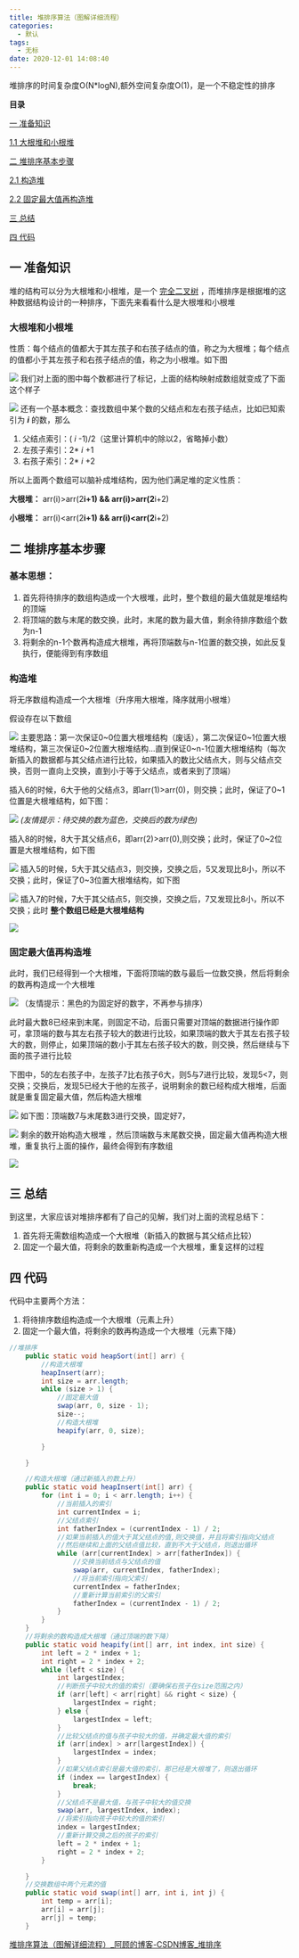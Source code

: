```yaml
---
title: 堆排序算法（图解详细流程）
categories:
  - 默认
tags:
  - 无标
date: 2020-12-01 14:08:40
---
```

堆排序的时间复杂度O(N*logN),额外空间复杂度O(1)，是一个不稳定性的排序

**目录**

[一 准备知识](https://blog.csdn.net/u010452388/article/details/81283998#%E4%B8%80%20%E5%87%86%E5%A4%87%E7%9F%A5%E8%AF%86)

[1.1  大根堆和小根堆](https://blog.csdn.net/u010452388/article/details/81283998#1.1%C2%A0%20%E5%A4%A7%E6%A0%B9%E5%A0%86%E5%92%8C%E5%B0%8F%E6%A0%B9%E5%A0%86)

[二 堆排序基本步骤](https://blog.csdn.net/u010452388/article/details/81283998#%E4%BA%8C%20%E5%A0%86%E6%8E%92%E5%BA%8F%E5%9F%BA%E6%9C%AC%E6%AD%A5%E9%AA%A4)

[2.1 构造堆](https://blog.csdn.net/u010452388/article/details/81283998#2.1%20%E6%9E%84%E9%80%A0%E5%A0%86)

[2.2 固定最大值再构造堆](https://blog.csdn.net/u010452388/article/details/81283998#2.2%C2%A0%E5%9B%BA%E5%AE%9A%E6%9C%80%E5%A4%A7%E5%80%BC%E5%86%8D%E6%9E%84%E9%80%A0%E5%A0%86)

[三 总结](https://blog.csdn.net/u010452388/article/details/81283998#%E4%B8%89%20%E6%80%BB%E7%BB%93)

[四 代码](https://blog.csdn.net/u010452388/article/details/81283998#%E5%9B%9B%C2%A0%E4%BB%A3%E7%A0%81)

## 一 准备知识

堆的结构可以分为大根堆和小根堆，是一个 [完全二叉树](https://baike.baidu.com/item/%E5%AE%8C%E5%85%A8%E4%BA%8C%E5%8F%89%E6%A0%91/7773232?fr=aladdin) ，而堆排序是根据堆的这种数据结构设计的一种排序，下面先来看看什么是大根堆和小根堆

### 大根堆和小根堆

性质：每个结点的值都大于其左孩子和右孩子结点的值，称之为大根堆；每个结点的值都小于其左孩子和右孩子结点的值，称之为小根堆。如下图

![](assets/20180801211245720.jpeg)
我们对上面的图中每个数都进行了标记，上面的结构映射成数组就变成了下面这个样子

![](assets/20180801213938728.jpeg)
还有一个基本概念：查找数组中某个数的父结点和左右孩子结点，比如已知索引为 **_i_** 的数，那么

1. 父结点索引：( _i_ -1)/2（这里计算机中的除以2，省略掉小数）
2. 左孩子索引：2* _i_ +1
3. 右孩子索引：2* _i_ +2

所以上面两个数组可以脑补成堆结构，因为他们满足堆的定义性质：

**大根堆：** arr(i)>arr(2**i+1) && arr(i)>arr(2**i+2)

**小根堆：** arr(i)<arr(2**i+1) && arr(i)<arr(2**i+2)


## 二 堆排序基本步骤

### 基本思想：

1. 首先将待排序的数组构造成一个大根堆，此时，整个数组的最大值就是堆结构的顶端
2. 将顶端的数与末尾的数交换，此时，末尾的数为最大值，剩余待排序数组个数为n-1
3. 将剩余的n-1个数再构造成大根堆，再将顶端数与n-1位置的数交换，如此反复执行，便能得到有序数组

### 构造堆

将无序数组构造成一个大根堆（升序用大根堆，降序就用小根堆）

假设存在以下数组

![](assets/20180801223317483.jpeg)
主要思路：第一次保证0~0位置大根堆结构（废话），第二次保证0~1位置大根堆结构，第三次保证0~2位置大根堆结构...直到保证0~n-1位置大根堆结构（每次新插入的数据都与其父结点进行比较，如果插入的数比父结点大，则与父结点交换，否则一直向上交换，直到小于等于父结点，或者来到了顶端）

插入6的时候，6大于他的父结点3，即arr(1)>arr(0)，则交换；此时，保证了0~1位置是大根堆结构，如下图：

![](assets/20180801230208709.jpeg)
                 _(友情提示：待交换的数为蓝色，交换后的数为绿色)_

插入8的时候，8大于其父结点6，即arr(2)>arr(0),则交换；此时，保证了0~2位置是大根堆结构，如下图

![](assets/20180801230101207.jpeg)
插入5的时候，5大于其父结点3，则交换，交换之后，5又发现比8小，所以不交换；此时，保证了0~3位置大根堆结构，如下图

![](assets/20180801231139446.jpeg)
插入7的时候，7大于其父结点5，则交换，交换之后，7又发现比8小，所以不交换；此时 **整个数组已经是大根堆结构**  

![](assets/20180801231815212.jpeg)

### 固定最大值再构造堆

此时，我们已经得到一个大根堆，下面将顶端的数与最后一位数交换，然后将剩余的数再构造成一个大根堆

![](assets/20180802134614132.jpeg)
（友情提示：黑色的为固定好的数字，不再参与排序）

此时最大数8已经来到末尾，则固定不动，后面只需要对顶端的数据进行操作即可，拿顶端的数与其左右孩子较大的数进行比较，如果顶端的数大于其左右孩子较大的数，则停止，如果顶端的数小于其左右孩子较大的数，则交换，然后继续与下面的孩子进行比较

下图中，5的左右孩子中，左孩子7比右孩子6大，则5与7进行比较，发现5<7，则交换；交换后，发现5已经大于他的左孩子，说明剩余的数已经构成大根堆，后面就是重复固定最大值，然后构造大根堆

![](assets/20180802140239955.jpeg)
如下图：顶端数7与末尾数3进行交换，固定好7，

![](assets/20180802140857754.jpeg)
剩余的数开始构造大根堆 ，然后顶端数与末尾数交换，固定最大值再构造大根堆，重复执行上面的操作，最终会得到有序数组

![](assets/20180802141542496.jpeg)

## 三 总结

到这里，大家应该对堆排序都有了自己的见解，我们对上面的流程总结下：

1. 首先将无需数组构造成一个大根堆（新插入的数据与其父结点比较）
2. 固定一个最大值，将剩余的数重新构造成一个大根堆，重复这样的过程

## 四 代码

代码中主要两个方法：

1. 将待排序数组构造成一个大根堆（元素上升）
2. 固定一个最大值，将剩余的数再构造成一个大根堆（元素下降）

```java
//堆排序
    public static void heapSort(int[] arr) {
        //构造大根堆
        heapInsert(arr);
        int size = arr.length;
        while (size > 1) {
            //固定最大值
            swap(arr, 0, size - 1);
            size--;
            //构造大根堆
            heapify(arr, 0, size);

        }

    }

    //构造大根堆（通过新插入的数上升）
    public static void heapInsert(int[] arr) {
        for (int i = 0; i < arr.length; i++) {
            //当前插入的索引
            int currentIndex = i;
            //父结点索引
            int fatherIndex = (currentIndex - 1) / 2;
            //如果当前插入的值大于其父结点的值,则交换值，并且将索引指向父结点
            //然后继续和上面的父结点值比较，直到不大于父结点，则退出循环
            while (arr[currentIndex] > arr[fatherIndex]) {
                //交换当前结点与父结点的值
                swap(arr, currentIndex, fatherIndex);
                //将当前索引指向父索引
                currentIndex = fatherIndex;
                //重新计算当前索引的父索引
                fatherIndex = (currentIndex - 1) / 2;
            }
        }
    }
    //将剩余的数构造成大根堆（通过顶端的数下降）
    public static void heapify(int[] arr, int index, int size) {
        int left = 2 * index + 1;
        int right = 2 * index + 2;
        while (left < size) {
            int largestIndex;
            //判断孩子中较大的值的索引（要确保右孩子在size范围之内）
            if (arr[left] < arr[right] && right < size) {
                largestIndex = right;
            } else {
                largestIndex = left;
            }
            //比较父结点的值与孩子中较大的值，并确定最大值的索引
            if (arr[index] > arr[largestIndex]) {
                largestIndex = index;
            }
            //如果父结点索引是最大值的索引，那已经是大根堆了，则退出循环
            if (index == largestIndex) {
                break;
            }
            //父结点不是最大值，与孩子中较大的值交换
            swap(arr, largestIndex, index);
            //将索引指向孩子中较大的值的索引
            index = largestIndex;
            //重新计算交换之后的孩子的索引
            left = 2 * index + 1;
            right = 2 * index + 2;
        }

    }
    //交换数组中两个元素的值
    public static void swap(int[] arr, int i, int j) {
        int temp = arr[i];
        arr[i] = arr[j];
        arr[j] = temp;
    }
```


[堆排序算法（图解详细流程）_阿顾的博客-CSDN博客_堆排序](https://blog.csdn.net/u010452388/article/details/81283998)
